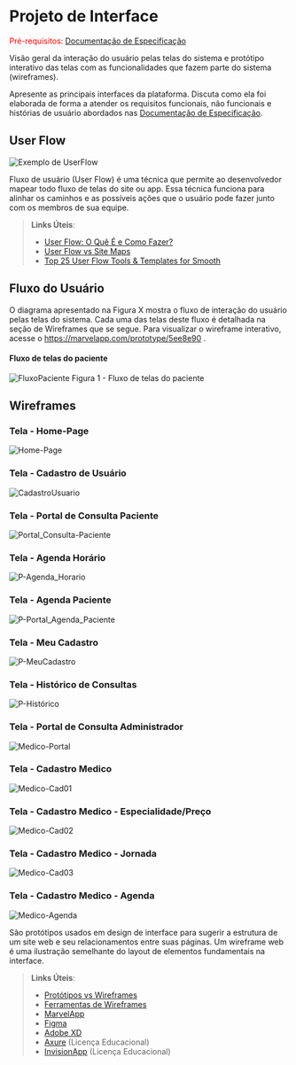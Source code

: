 
# Projeto de Interface

<span style="color:red">Pré-requisitos: <a href="2-Especificação do Projeto.md"> Documentação de Especificação</a></span>

Visão geral da interação do usuário pelas telas do sistema e protótipo interativo das telas com as funcionalidades que fazem parte do sistema (wireframes).

 Apresente as principais interfaces da plataforma. Discuta como ela foi elaborada de forma a atender os requisitos funcionais, não funcionais e histórias de usuário abordados nas <a href="2-Especificação do Projeto.md"> Documentação de Especificação</a>.

## User Flow

![Exemplo de UserFlow](img/userflow.jpg)

Fluxo de usuário (User Flow) é uma técnica que permite ao desenvolvedor mapear todo fluxo de telas do site ou app. Essa técnica funciona para alinhar os caminhos e as possíveis ações que o usuário pode fazer junto com os membros de sua equipe.

> **Links Úteis**:
> - [User Flow: O Quê É e Como Fazer?](https://medium.com/7bits/fluxo-de-usu%C3%A1rio-user-flow-o-que-%C3%A9-como-fazer-79d965872534)
> - [User Flow vs Site Maps](http://designr.com.br/sitemap-e-user-flow-quais-as-diferencas-e-quando-usar-cada-um/)
> - [Top 25 User Flow Tools & Templates for Smooth](https://www.mockplus.com/blog/post/user-flow-tools)


## Fluxo do Usuário
O diagrama apresentado na Figura X mostra o fluxo de interação do usuário pelas telas do sistema. Cada uma das telas deste fluxo é detalhada na seção de Wireframes que se segue. Para visualizar o wireframe interativo, acesse o <https://marvelapp.com/prototype/5ee8e90> .
#### Fluxo de telas do paciente
![FluxoPaciente](img/Fluxo-Paciente.JPG)
Figura 1 - Fluxo de telas do paciente

## Wireframes

### Tela - Home-Page
![Home-Page](img/Home.JPG)

### Tela - Cadastro de Usuário
![CadastroUsuario](img/Cadastro.JPG)

### Tela - Portal de Consulta Paciente
![Portal_Consulta-Paciente](img/P-Portal_Consulta.JPG)

### Tela - Agenda Horário
![P-Agenda_Horario](img/P-Agenda_Horario.JPG)

### Tela - Agenda Paciente
![P-Portal_Agenda_Paciente](img/P-Portal_Agenda_Paciente.JPG)

### Tela - Meu Cadastro
![P-MeuCadastro](img/P-MeuCadastro.JPG)

### Tela - Histórico de Consultas
![P-Histórico](img/P-Histórico.JPG)


### Tela - Portal de Consulta Administrador
![Medico-Portal](img/M-Portal.JPG)

### Tela - Cadastro Medico
![Medico-Cad01](img/M-MeuCadastro.JPG)

### Tela - Cadastro Medico - Especialidade/Preço
![Medico-Cad02](img/M-MeuCadastro-Espec.JPG)

### Tela - Cadastro Medico - Jornada
![Medico-Cad03](img/M-MeuCadastro-Jornada.JPG)

### Tela - Cadastro Medico - Agenda
![Medico-Agenda](img/M-AgendaMedica.JPG)

São protótipos usados em design de interface para sugerir a estrutura de um site web e seu relacionamentos entre suas páginas. Um wireframe web é uma ilustração semelhante do layout de elementos fundamentais na interface.
 
> **Links Úteis**:
> - [Protótipos vs Wireframes](https://www.nngroup.com/videos/prototypes-vs-wireframes-ux-projects/)
> - [Ferramentas de Wireframes](https://rockcontent.com/blog/wireframes/)
> - [MarvelApp](https://marvelapp.com/developers/documentation/tutorials/)
> - [Figma](https://www.figma.com/)
> - [Adobe XD](https://www.adobe.com/br/products/xd.html#scroll)
> - [Axure](https://www.axure.com/edu) (Licença Educacional)
> - [InvisionApp](https://www.invisionapp.com/) (Licença Educacional)
